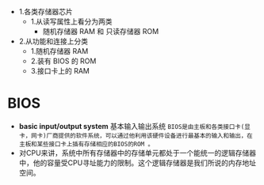 - 1.各类存储器芯片
	- 1.从读写属性上看分为两类
		- 随机存储器 RAM 和 只读存储器 ROM
- 2.从功能和连接上分类
	- 1.随机存储器 RAM
	- 2.装有 BIOS 的 ROM
	- 3.接口卡上的 RAM    
# **BIOS**
- **basic input/output system** 基本输入输出系统
```BIOS是由主板和各类接口卡(显卡，网卡)厂商提供的软件系统，可以通过他利用该硬件设备进行最基本的输入和输出，在主板和某些接口卡上插有存储相应的BIOS的ROM 。```  
- 对CPU来讲，系统中所有存储器中的存储单元都处于一个能统一的逻辑存储器中，他的容量受CPU寻址能力的限制。这个逻辑存储器是我们所说的内存地址空间。
